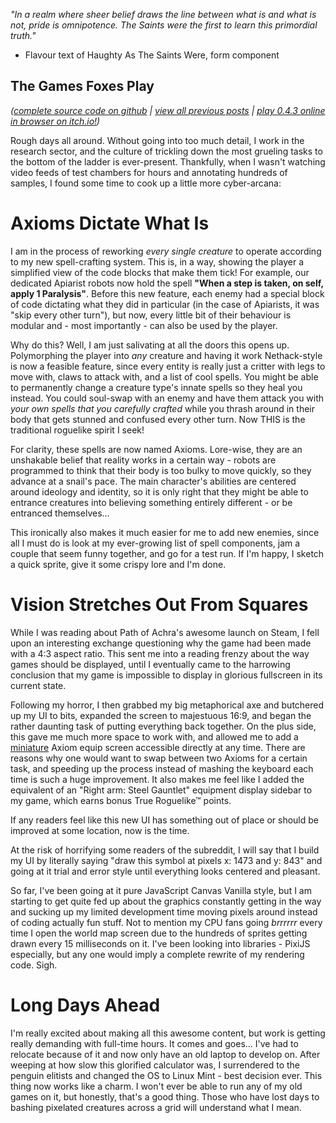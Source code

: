 *"In a realm where sheer belief draws the line between what is and what is not, pride is omnipotence. The Saints were the first to learn this primordial truth."*

- Flavour text of Haughty As The Saints Were, form component

## The Games Foxes Play
*([complete source code on github](https://github.com/Oneirical/The-Games-Foxes-Play) | [view all previous posts](https://github.com/Oneirical/The-Games-Foxes-Play/tree/main/design/Development%20Logs) | [play 0.4.3 online in browser on itch.io!](https://oneirical.itch.io/tgfp))*

Rough days all around. Without going into too much detail, I work in the research sector, and the culture of trickling down the most grueling tasks to the bottom of the ladder is ever-present. Thankfully, when I wasn't watching video feeds of test chambers for hours and annotating hundreds of samples, I found some time to cook up a little more cyber-arcana:

# Axioms Dictate What Is

I am in the process of reworking *every single creature* to operate according to my new spell-crafting system. This is, in a way, showing the player a simplified view of the code blocks that make them tick! For example, our dedicated Apiarist robots now hold the spell **"When a step is taken, on self, apply 1 Paralysis"**. Before this new feature, each enemy had a special block of code dictating what they did in particular (in the case of Apiarists, it was "skip every other turn"), but now, every little bit of their behaviour is modular and - most importantly - can also be used by the player.

Why do this? Well, I am just salivating at all the doors this opens up. Polymorphing the player into *any* creature and having it work Nethack-style is now a feasible feature, since every entity is really just a critter with legs to move with, claws to attack with, and a list of cool spells. You might be able to permanently change a creature type's innate spells so they heal you instead. You could soul-swap with an enemy and have them attack you with *your own spells that you carefully crafted* while you thrash around in their body that gets stunned and confused every other turn. Now THIS is the traditional roguelike spirit I seek!

For clarity, these spells are now named Axioms. Lore-wise, they are an unshakable belief that reality works in a certain way - robots are programmed to think that their body is too bulky to move quickly, so they advance at a snail's pace. The main character's abilities are centered around ideology and identity, so it is only right that they might be able to entrance creatures into believing something entirely different - or be entranced themselves...

This ironically also makes it much easier for me to add new enemies, since all I must do is look at my ever-growing list of spell components, jam a couple that seem funny together, and go for a test run. If I'm happy, I sketch a quick sprite, give it some crispy lore and I'm done.

# Vision Stretches Out From Squares

While I was reading about Path of Achra's awesome launch on Steam, I fell upon an interesting exchange questioning why the game had been made with a 4:3 aspect ratio. This sent me into a reading frenzy about the way games should be displayed, until I eventually came to the harrowing conclusion that my game is impossible to display in glorious fullscreen in its current state.

Following my horror, I then grabbed my big metaphorical axe and butchered up my UI to bits, expanded the screen to majestuous 16:9, and began the rather daunting task of putting everything back together. On the plus side, this gave me much more space to work with, and allowed me to add a [miniature]() Axiom equip screen accessible directly at any time. There are reasons why one would want to swap between two Axioms for a certain task, and speeding up the process instead of mashing the keyboard each time is such a huge improvement. It also makes me feel like I added the equivalent of an "Right arm: Steel Gauntlet" equipment display sidebar to my game, which earns bonus True Roguelike™ points.

If any readers feel like this new UI has something out of place or should be improved at some location, now is the time.

At the risk of horrifying some readers of the subreddit, I will say that I build my UI by literally saying "draw this symbol at pixels x: 1473 and y: 843" and going at it trial and error style until everything looks centered and pleasant.

So far, I've been going at it pure JavaScript Canvas Vanilla style, but I am starting to get quite fed up about the graphics constantly getting in the way and sucking up my limited development time moving pixels around instead of coding actually fun stuff. Not to mention my CPU fans going *brrrrrr* every time I open the world map screen due to the hundreds of sprites getting drawn every 15 milliseconds on it. I've been looking into libraries - PixiJS especially, but any one would imply a complete rewrite of my rendering code. Sigh.

# Long Days Ahead

I'm really excited about making all this awesome content, but work is getting really demanding with full-time hours. It comes and goes... I've had to relocate because of it and now only have an old laptop to develop on. After weeping at how slow this glorified calculator was, I surrendered to the penguin elitists and changed the OS to Linux Mint - best decision ever. This thing now works like a charm. I won't ever be able to run any of my old games on it, but honestly, that's a good thing. Those who have lost days to bashing pixelated creatures across a grid will understand what I mean.
